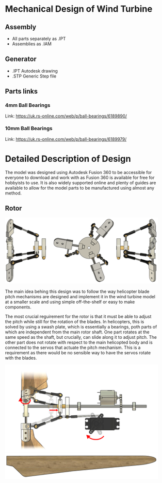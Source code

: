 # Mechanical Design of Wind Turbine

## Assembly
* All parts separately as .IPT
* Assemblies as .IAM

## Generator
* .IPT Autodesk drawing
* .STP Generic Step file

## Parts links

### 4mm Ball Bearings
Link: https://uk.rs-online.com/web/p/ball-bearings/6189890/
### 10mm Ball Bearings
Link: https://uk.rs-online.com/web/p/ball-bearings/6189979/

# Detailed Description of Design

The model was designed using Autodesk Fusion 360 to be accessible for everyone to download and work with as Fusion 360 is available for free for hobbyists to use. It is also widely supported online and plenty of guides are available to allow for the model parts to be manufactured using almost any method.

## Rotor

![Rotor Drawing](https://github.com/GuitarCraftMiner/RealTime5-Team-2/blob/master/images/Rotor_Diagram.png)

The main idea behing this design was to follow the way helicopter blade pitch mechanisms are designed and implement it in the wind turbine model at a smaller scale and using simple off-the-shelf or easy to make components.

The most crucial reguirement for the rotor is that it must be able to adjust the pitch while still for the rotation of the blades. In helicopters, this is solved by using a swash plate, which is essentially a bearings, poth parts of which are independent from the main rotor shaft. One part rotates at the same speed as the shaft, but crucially, can slide along it to adjust pitch. The other part does not rotate with respect to the main helicopted body and is connected to the servos that actuate the pitch mechanism. This is a requirement as there would be no sensible way to have the servos rotate with the blades.

![Mechaninsm Explained](https://github.com/GuitarCraftMiner/RealTime5-Team-2/blob/master/images/Mechanism_explain.png)
![Turbine Blade](https://github.com/GuitarCraftMiner/RealTime5-Team-2/blob/master/images/Blade.png)

